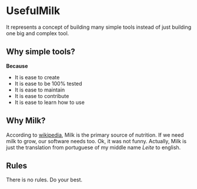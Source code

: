 # UsefulMilk
It represents a concept of building many simple tools instead of just building one big and complex tool.

## Why simple tools?
**Because**
* It is ease to create
* It is ease to be 100% tested
* It is ease to maintain
* It is ease to contribute
* It is ease to learn how to use

## Why Milk?
According to [wikipedia](https://en.wikipedia.org/wiki/Milk), Milk is the primary source of nutrition. If we need milk to grow, our software needs too. Ok, it was not funny. Actually, Milk is just the translation from portuguese of my middle name *Leite* to english.

## Rules
There is no rules. Do your best.
